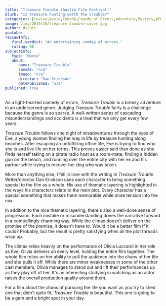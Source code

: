 ```yaml
---
title: "Treasure Trouble (Austin Film Festival)"
blurb: "Is treasure hunting worth the trouble?"
categories: [review,movie,Comedy,Comedy of Errors,Adventure,Mystery,AFF 2019]
image: /img/2019/10/treasure-trouble-cover.jpg
author: dscott
youtube: 
reviewInfo:
   final-verdict: "An entertaining comdey of errors."
   rating: 88
subjectInfo:
   type: "Movie"
   about:
      name: "Treasure Trouble"
      sameAs: "n/a"
      image: "n/a"
      director: "Dan Erickson"
      datePublished: "n/a"
published: True
---
```



As a light-hearted comedy of errors, *Treasure Trouble* is a breezy adventure in an underserved genre. Judging *Treasure Trouble* fairly is a challenge because the genre is so sparse. A well-written series of cascading misunderstandings and accidents is a treat that we only get every few years.

*Treasure Trouble* follows one night of misadventures through the eyes of Eve, a young woman finding her way in life by treasure hunting along beaches. After escaping an unfulfilling office life, Eve is trying to find who she is and live life on her terms. This proves easier said than done as she finds herself taking on a pirate radio host as a room-mate, finding a hidden gun on the beach, and running over the entire city with her ex and his partner while trying to recover her dog who was taken. 

More than anything else, I fell in love with the writing in *Treasure Trouble*. Writer/director Dan Erickson uses each character to bring something special to the film as a whole. His use of thematic layering is highlighted in the ways his characters relate to the main plot. Every character has a special something that makes them memorable while more tension into the mix.

In addition to the nice thematic layering, there's also a well-done sense of progression. Each mistake or misunderstanding drives the narrative forward in a compellingly charming way. While the climax doesn't deliver on the promise of the premise, it doesn't have to. Would it be a better film if it could?  Probably, but the result is pretty satisfying when all the plot threads wrap up.

The climax relies heavily on the performance of Olivia Luccardi in her role as Eve. Olivia delivers on every level, holding the entire film together. The whole film relies on her ability to pull the audience into the chaos of her life and she pulls it off. While there are minor weaknesses in some of the other cast members, Olivia manages to stand out and lift their performances up as they play off of her. It's an interesting studying in watching as an actor raises the overall production quality around them. 

For a film about the chaos of pursuing the life you want as you try to shed one that didn't quite fit, *Treasure Trouble* is beautiful. This one is going to be a gem and a bright spot in your day.